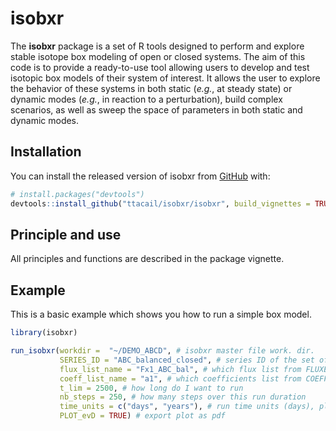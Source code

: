# isobxr

<!-- badges: start -->
<!-- badges: end -->

The **isobxr** package is a set of R tools designed to perform and explore stable isotope box
modeling of open or closed systems.
The aim of this code is to provide a ready-to-use tool allowing users to 
develop and test isotopic box models of their system of interest. 
It allows the user to explore the behavior of these systems
in both static (*e.g.*, at steady state) or dynamic modes (*e.g.*, in reaction to a perturbation), build complex scenarios, 
as well as sweep the space of parameters in both static and dynamic modes.

## Installation

You can install the released version of isobxr from [GitHub](https://github.com/) with:

``` r
# install.packages("devtools")
devtools::install_github("ttacail/isobxr/isobxr", build_vignettes = TRUE)
```

## Principle and use

All principles and functions are described in the package vignette.

## Example

This is a basic example which shows you how to run a simple box model. 

``` r
library(isobxr)

run_isobxr(workdir =  "~/DEMO_ABCD", # isobxr master file work. dir.
           SERIES_ID = "ABC_balanced_closed", # series ID of the set of runs
           flux_list_name = "Fx1_ABC_bal", # which flux list from FLUXES sheet
           coeff_list_name = "a1", # which coefficients list from COEFFS sheet 
           t_lim = 2500, # how long do I want to run
           nb_steps = 250, # how many steps over this run duration
           time_units = c("days", "years"), # run time units (days), plot time units (years)
           PLOT_evD = TRUE) # export plot as pdf 
```

